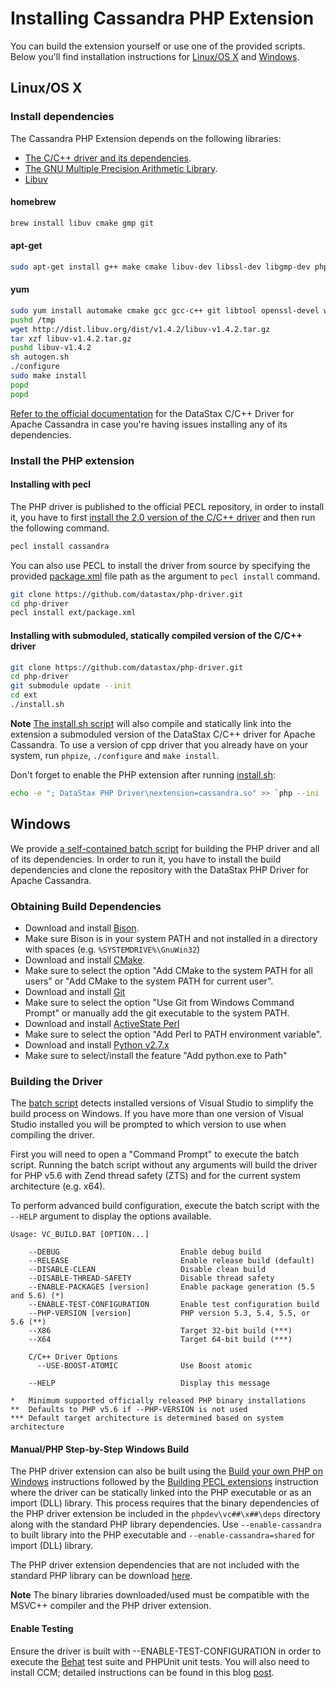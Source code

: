 # Installing Cassandra PHP Extension

You can build the extension yourself or use one of the provided scripts. Below
you'll find installation instructions for [Linux/OS X](#linuxos-x) and [Windows](#windows).

## Linux/OS X

### Install dependencies

The Cassandra PHP Extension depends on the following libraries:

* [The C/C++ driver and its dependencies](http://datastax.github.io/cpp-driver/topics/#installation).
* [The GNU Multiple Precision Arithmetic Library](https://gmplib.org/).
* [Libuv](http://libuv.org/)

#### homebrew

```bash
brew install libuv cmake gmp git
```

#### apt-get

```bash
sudo apt-get install g++ make cmake libuv-dev libssl-dev libgmp-dev php5 php5-dev openssl libpcre3-dev git
```

#### yum

```bash
sudo yum install automake cmake gcc gcc-c++ git libtool openssl-devel wget gmp gmp-devel boost php-devel pcre-devel git
pushd /tmp
wget http://dist.libuv.org/dist/v1.4.2/libuv-v1.4.2.tar.gz
tar xzf libuv-v1.4.2.tar.gz
pushd libuv-v1.4.2
sh autogen.sh
./configure
sudo make install
popd
popd
```

[Refer to the official documentation](http://datastax.github.io/cpp-driver/topics/building/)
for the DataStax C/C++ Driver for Apache Cassandra in case you're having issues
installing any of its dependencies.

### Install the PHP extension

#### Installing with pecl

The PHP driver is published to the official PECL repository, in order to install it,
you have to first [install the 2.0 version of the C/C++ driver](http://datastax.github.io/cpp-driver/topics/building/)
and then run the following command.

```bash
pecl install cassandra
```

You can also use PECL to install the driver from source by specifying the
provided [package.xml](package.xml) file path as the argument to `pecl install` command.

```bash
git clone https://github.com/datastax/php-driver.git
cd php-driver
pecl install ext/package.xml
```

#### Installing with submoduled, statically compiled version of the C/C++ driver

```bash
git clone https://github.com/datastax/php-driver.git
cd php-driver
git submodule update --init
cd ext
./install.sh
```

**Note** [The install.sh script](install.sh#L25-L35) will also compile and
statically link into the extension a submoduled version of the DataStax C/C++
driver for Apache Cassandra. To use a version of cpp driver that you already
have on your system, run `phpize`, `./configure` and `make install`.

Don't forget to enable the PHP extension after running [install.sh](install.sh):

```bash
echo -e "; DataStax PHP Driver\nextension=cassandra.so" >> `php --ini | grep "Loaded Configuration" | sed -e "s|.*:\s*||"`
```

## Windows

We provide [a self-contained batch script](vc_build.bat) for building the PHP
driver and all of its dependencies. In order to run it, you have to install the
build dependencies and clone the repository with the DataStax PHP Driver for
Apache Cassandra.

### Obtaining Build Dependencies

- Download and install [Bison](http://gnuwin32.sourceforge.net/downlinks/bison.php).
 - Make sure Bison is in your system PATH and not installed in a directory with
   spaces (e.g. `%SYSTEMDRIVE%\GnuWin32`)
- Download and install [CMake](http://www.cmake.org/download).
 - Make sure to select the option "Add CMake to the system PATH for all users"
   or "Add CMake to the system PATH for current user".
- Download and install [Git](http://git-scm.com/download/win)
 - Make sure to select the option "Use Git from Windows Command Prompt" or
   manually add the git executable to the system PATH.
- Download and install [ActiveState Perl](https://www.perl.org/get.html#win32)
 - Make sure to select the option "Add Perl to PATH environment variable".
- Download and install [Python v2.7.x](https://www.python.org/downloads)
 - Make sure to select/install the feature "Add python.exe to Path"

### Building the Driver

The [batch script](vc_build.bat) detects installed versions of Visual Studio to
simplify the build process on Windows. If you have more than one version of
Visual Studio installed you will be prompted to which version to use when
compiling the driver.

First you will need to open a "Command Prompt" to execute the batch script.
Running the batch script without any arguments will build the driver for PHP
v5.6 with Zend thread safety (ZTS) and for the current system architecture
(e.g. x64).

To perform advanced build configuration, execute the batch script with the
`--HELP` argument to display the options available.

```dos
Usage: VC_BUILD.BAT [OPTION...]

    --DEBUG                           Enable debug build
    --RELEASE                         Enable release build (default)
    --DISABLE-CLEAN                   Disable clean build
    --DISABLE-THREAD-SAFETY           Disable thread safety
    --ENABLE-PACKAGES [version]       Enable package generation (5.5 and 5.6) (*)
    --ENABLE-TEST-CONFIGURATION       Enable test configuration build
    --PHP-VERSION [version]           PHP version 5.3, 5.4, 5.5, or 5.6 (**)
    --X86                             Target 32-bit build (***)
    --X64                             Target 64-bit build (***)

    C/C++ Driver Options
      --USE-BOOST-ATOMIC              Use Boost atomic

    --HELP                            Display this message

*   Minimum supported officially released PHP binary installations
**  Defaults to PHP v5.6 if --PHP-VERSION is not used
*** Default target architecture is determined based on system architecture
```

#### Manual/PHP Step-by-Step Windows Build

The PHP driver extension can also be built using the
[Build your own PHP on Windows](https://wiki.php.net/internals/windows/stepbystepbuild)
instructions followed by the
[Building PECL extensions](https://wiki.php.net/internals/windows/stepbystepbuild#building_pecl_extensions)
instruction where the driver can be statically linked into the PHP executable
or as an import (DLL) library. This process requires that the binary
dependencies of the PHP driver extension be included in the
`phpdev\vc##\x##\deps` directory along with the standard PHP library
dependencies. Use `--enable-cassandra` to built library into the PHP executable
and `--enable-cassandra=shared` for import (DLL) library.

The PHP driver extension dependencies that are not included with the
standard PHP library can be download [here](http://downloads.datastax.com/cpp-driver/windows/).

**Note** The binary libraries downloaded/used must be compatible with the
MSVC++ compiler and the PHP driver extension.

#### Enable Testing

Ensure the driver is built with --ENABLE-TEST-CONFIGURATION in order to execute
the [Behat](http://www.behat.org) test suite and PHPUnit unit tests. You will
also need to install CCM; detailed instructions can be found in this blog
[post](http://www.datastax.com/dev/blog/ccm-2-0-and-windows).
